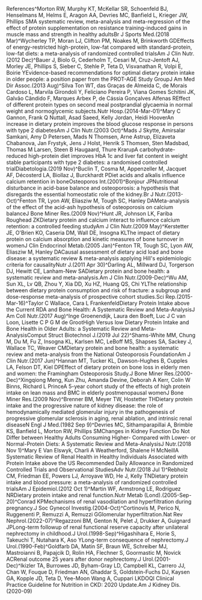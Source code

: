 References^Morton RW, Murphy KT, McKellar SR, Schoenfeld BJ, Henselmans M, Helms E, Aragon AA, Devries MC, Banfield L, Krieger JW, Phillips SMA systematic review, meta-analysis and meta-regression of the effect of protein supplementation on resistance training-induced gains in muscle mass and strength in healthy adultsBr J Sports Med.(2018 Mar)^Wycherley TP, Moran LJ, Clifton PM, Noakes M, Brinkworth GDEffects of energy-restricted high-protein, low-fat compared with standard-protein, low-fat diets: a meta-analysis of randomized controlled trialsAm J Clin Nutr.(2012 Dec)^Bauer J, Biolo G, Cederholm T, Cesari M, Cruz-Jentoft AJ, Morley JE, Phillips S, Sieber C, Stehle P, Teta D, Visvanathan R, Volpi E, Boirie YEvidence-based recommendations for optimal dietary protein intake in older people: a position paper from the PROT-AGE Study GroupJ Am Med Dir Assoc.(2013 Aug)^Silva Ton WT, das Graças de Almeida C, de Morais Cardoso L, Marvila Girondoli Y, Feliciano Pereira P, Viana Gomes Schitini JK, Galvão Cândido F, Marques Arbex P, de Cássia Gonçalves Alfenas REffect of different protein types on second meal postprandial glycaemia in normal weight and normoglycemic subjects.Nutr Hosp.(2014-Mar-01)^Mary C Gannon, Frank Q Nuttall, Asad Saeed, Kelly Jordan, Heidi HooverAn increase in dietary protein improves the blood glucose response in persons with type 2 diabetesAm J Clin Nutr.(2003 Oct)^Mads J Skytte, Amirsalar Samkani, Amy D Petersen, Mads N Thomsen, Arne Astrup, Elizaveta Chabanova, Jan Frystyk, Jens J Holst, Henrik S Thomsen, Sten Madsbad, Thomas M Larsen, Steen B Haugaard, Thure KrarupA carbohydrate-reduced high-protein diet improves HbA 1c and liver fat content in weight stable participants with type 2 diabetes: a randomised controlled trialDiabetologia.(2019 Nov)^Buclin T, Cosma M, Appenzeller M, Jacquet AF, Décosterd LA, Biollaz J, Burckhardt PDiet acids and alkalis influence calcium retention in boneOsteoporos Int.(2001)^Bonjour JPNutritional disturbance in acid-base balance and osteoporosis: a hypothesis that disregards the essential homeostatic role of the kidney.Br J Nutr.(2013-Oct)^Fenton TR, Lyon AW, Eliasziw M, Tough SC, Hanley DAMeta-analysis of the effect of the acid-ash hypothesis of osteoporosis on calcium balanceJ Bone Miner Res.(2009 Nov)^Hunt JR, Johnson LK, Fariba Roughead ZKDietary protein and calcium interact to influence calcium retention: a controlled feeding studyAm J Clin Nutr.(2009 May)^Kerstetter JE, O'Brien KO, Caseria DM, Wall DE, Insogna KLThe impact of dietary protein on calcium absorption and kinetic measures of bone turnover in womenJ Clin Endocrinol Metab.(2005 Jan)^Fenton TR, Tough SC, Lyon AW, Eliasziw M, Hanley DACausal assessment of dietary acid load and bone disease: a systematic review & meta-analysis applying Hill's epidemiologic criteria for causalityNutr J.(2011 Apr 30)^Darling AL, Millward DJ, Torgerson DJ, Hewitt CE, Lanham-New SADietary protein and bone health: a systematic review and meta-analysis.Am J Clin Nutr.(2009-Dec)^Wu AM, Sun XL, Lv QB, Zhou Y, Xia DD, Xu HZ, Huang QS, Chi YLThe relationship between dietary protein consumption and risk of fracture: a subgroup and dose-response meta-analysis of prospective cohort studies.Sci Rep.(2015-Mar-16)^Taylor C Wallace, Cara L FrankenfeldDietary Protein Intake above the Current RDA and Bone Health: A Systematic Review and Meta-AnalysisJ Am Coll Nutr.(2017 Aug)^Inge Groenendijk, Laura den Boeft, Luc J C van Loon, Lisette C P G M de GrootHigh Versus low Dietary Protein Intake and Bone Health in Older Adults: a Systematic Review and Meta-AnalysisComput Struct Biotechnol J.(2019 Jul 22)^Shams-White MM, Chung M, Du M, Fu Z, Insogna KL, Karlsen MC, LeBoff MS, Shapses SA, Sackey J, Wallace TC, Weaver CMDietary protein and bone health: a systematic review and meta-analysis from the National Osteoporosis FoundationAm J Clin Nutr.(2017 Jun)^Hannan MT, Tucker KL, Dawson-Hughes B, Cupples LA, Felson DT, Kiel DPEffect of dietary protein on bone loss in elderly men and women: the Framingham Osteoporosis Study.J Bone Miner Res.(2000-Dec)^Xingqiong Meng, Kun Zhu, Amanda Devine, Deborah A Kerr, Colin W Binns, Richard L PrinceA 5-year cohort study of the effects of high protein intake on lean mass and BMC in elderly postmenopausal womenJ Bone Miner Res.(2009 Nov)^Brenner BM, Meyer TW, Hostetter THDietary protein intake and the progressive nature of kidney disease: the role of hemodynamically mediated glomerular injury in the pathogenesis of progressive glomerular sclerosis in aging, renal ablation, and intrinsic renal diseaseN Engl J Med.(1982 Sep 9)^Devries MC, Sithamparapillai A, Brimble KS, Banfield L, Morton RW, Phillips SMChanges in Kidney Function Do Not Differ between Healthy Adults Consuming Higher- Compared with Lower- or Normal-Protein Diets: A Systematic Review and Meta-AnalysisJ Nutr.(2018 Nov 1)^Mary E Van Elswyk, Charli A Weatherford, Shalene H McNeillA Systematic Review of Renal Health in Healthy Individuals Associated with Protein Intake above the US Recommended Daily Allowance in Randomized Controlled Trials and Observational StudiesAdv Nutr.(2018 Jul 1)^Rebholz CM, Friedman EE, Powers LJ, Arroyave WD, He J, Kelly TNDietary protein intake and blood pressure: a meta-analysis of randomized controlled trialsAm J Epidemiol.(2012 Oct 1)^Martin WF, Armstrong LE, Rodriguez NRDietary protein intake and renal function.Nutr Metab (Lond).(2005-Sep-20)^Conrad KPMechanisms of renal vasodilation and hyperfiltration during pregnancy.J Soc Gynecol Investig.(2004-Oct)^Cortinovis M, Perico N, Ruggenenti P, Remuzzi A, Remuzzi GGlomerular hyperfiltration.Nat Rev Nephrol.(2022-07)^Regazzoni BM, Genton N, Pelet J, Drukker A, Guignard JPLong-term followup of renal functional reserve capacity after unilateral nephrectomy in childhood.J Urol.(1998-Sep)^Higashihara E, Horie S, Takeuchi T, Nutahara K, Aso YLong-term consequence of nephrectomy.J Urol.(1990-Feb)^Goldfarb DA, Matin SF, Braun WE, Schreiber MJ, Mastroianni B, Papajcik D, Rolin HA, Flechner S, Goormastic M, Novick ACRenal outcome 25 years after donor nephrectomy.J Urol.(2001-Dec)^Ikizler TA, Burrowes JD, Byham-Gray LD, Campbell KL, Carrero JJ, Chan W, Fouque D, Friedman AN, Ghaddar S, Goldstein-Fuchs DJ, Kaysen GA, Kopple JD, Teta D, Yee-Moon Wang A, Cuppari LKDOQI Clinical Practice Guideline for Nutrition in CKD: 2020 Update.Am J Kidney Dis.(2020-09)